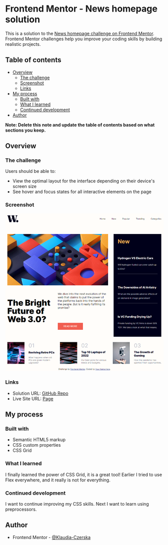 # Frontend Mentor - News homepage solution

This is a solution to the [News homepage challenge on Frontend Mentor](https://www.frontendmentor.io/challenges/news-homepage-H6SWTa1MFl). Frontend Mentor challenges help you improve your coding skills by building realistic projects. 

## Table of contents

- [Overview](#overview)
  - [The challenge](#the-challenge)
  - [Screenshot](#screenshot)
  - [Links](#links)
- [My process](#my-process)
  - [Built with](#built-with)
  - [What I learned](#what-i-learned)
  - [Continued development](#continued-development)
- [Author](#author)

**Note: Delete this note and update the table of contents based on what sections you keep.**

## Overview

### The challenge

Users should be able to:

- View the optimal layout for the interface depending on their device's screen size
- See hover and focus states for all interactive elements on the page

### Screenshot

![Alt text](image.png)

### Links

- Solution URL: [GitHub Repo](https://github.com/Klaudia-Czerska/news-homepage-main)
- Live Site URL: [Page](https://klaudia-czerska.github.io/news-homepage-main/)

## My process

### Built with

- Semantic HTML5 markup
- CSS custom properties
- CSS Grid

### What I learned

I finally learned the power of CSS Grid, it is a great tool! Earlier I tried to use Flex everywhere, and it really is not for everything.

### Continued development

I want to continue improving my CSS skills. Next I want to learn using preprocessors.

## Author

- Frontend Mentor - [@Klaudia-Czerska](https://www.frontendmentor.io/profile/Klaudia-Czerska)

